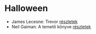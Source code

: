 # Halloween

- James Lecesne: Trevor [részletek](_details/James%20Lecesne.md#id_1272)
- Neil Gaiman: A temető könyve [részletek](_details/Neil%20Gaiman.md#id_1424)